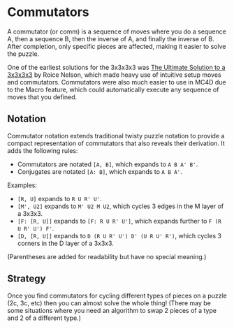 # Commutators

A commutator (or comm) is a sequence of moves where you do a sequence A, then a sequence B, then the inverse of A, and finally the inverse of B. After completion, only specific pieces are affected, making it easier to solve the puzzle.

One of the earliest solutions for the 3x3x3x3 was [The Ultimate Solution to a 3x3x3x3](https://superliminal.com/cube/solution/solution.htm) by Roice Nelson, which made heavy use of intuitive setup moves and commutators. Commutators were also much easier to use in MC4D due to the Macro feature, which could automatically execute any sequence of moves that you defined.

## Notation

Commutator notation extends traditional twisty puzzle notation to provide a compact representation of commutators that also reveals their derivation. It adds the following rules:

- Commutators are notated `[A, B]`, which expands to `A B A' B'`.
- Conjugates are notated `[A: B]`, which expands to `A B A'`.

Examples:
- `[R, U]` expands to `R U R' U'`.
- `[M', U2]` expands to `M' U2 M U2`, which cycles 3 edges in the M layer of a 3x3x3.
- `[F: [R, U]]` expands to `[F: R U R' U']`, which expands further to `F (R U R' U') F'`.
- `[D, [R, U]]` expands to `D (R U R' U') D' (U R U' R')`, which cycles 3 corners in the D layer of a 3x3x3.

(Parentheses are added for readability but have no special meaning.)

## Strategy

Once you find commutators for cycling different types of pieces on a puzzle (2c, 3c, etc) then you can almost solve the whole thing! (There may be some situations where you need an algorithm to swap 2 pieces of a type and 2 of a different type.)
